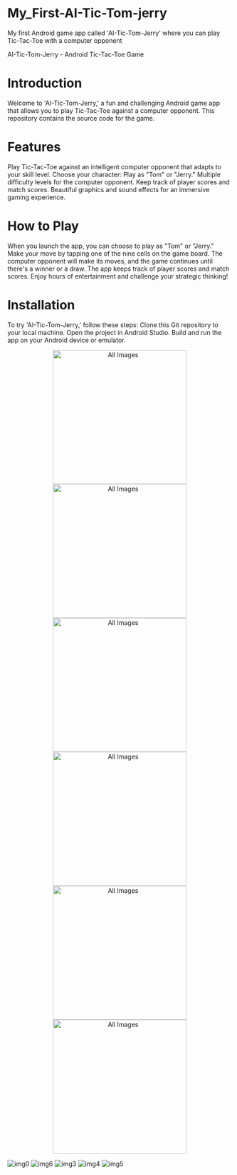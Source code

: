 # My_First-AI-Tic-Tom-jerry
My first Android game app called 'AI-Tic-Tom-Jerry' where you can play Tic-Tac-Toe with a computer opponent

AI-Tic-Tom-Jerry - Android Tic-Tac-Toe Game
# Introduction
Welcome to 'AI-Tic-Tom-Jerry,' a fun and challenging Android game app that allows you to play Tic-Tac-Toe against a computer opponent. This repository contains the source code for the game.

# Features
Play Tic-Tac-Toe against an intelligent computer opponent that adapts to your skill level.
Choose your character: Play as "Tom" or "Jerry."
Multiple difficulty levels for the computer opponent.
Keep track of player scores and match scores.
Beautiful graphics and sound effects for an immersive gaming experience.
# How to Play
When you launch the app, you can choose to play as "Tom" or "Jerry."
Make your move by tapping one of the nine cells on the game board.
The computer opponent will make its moves, and the game continues until there's a winner or a draw.
The app keeps track of player scores and match scores.
Enjoy hours of entertainment and challenge your strategic thinking!
# Installation
To try 'AI-Tic-Tom-Jerry,' follow these steps:
Clone this Git repository to your local machine.
Open the project in Android Studio.
Build and run the app on your Android device or emulator.
 <p align="center">
  <img src="https://github.com/Noor-ulain555/My_First-AI-Tic-Tom-jerry/assets/145388440/110d4e7f-d26a-4856-a7d7-48550915c006" alt="All Images" width="300" />
  <img src="https://github.com/Noor-ulain555/My_First-AI-Tic-Tom-jerry/assets/145388440/f800f1b0-fb67-4885-b5e7-4487f2cbed7b"  alt="All Images" width="300" />
  <img src="https://github.com/Noor-ulain555/My_First-AI-Tic-Tom-jerry/assets/145388440/00a3ccab-fced-4891-8220-a39df0c2705b"  alt="All Images" width="300"/>
  <img src="https://github.com/Noor-ulain555/My_First-AI-Tic-Tom-jerry/assets/145388440/169e4379-bce2-4c30-9d1e-ddb1911148c9"  alt="All Images" width="300"/>
  <img src="https://github.com/Noor-ulain555/My_First-AI-Tic-Tom-jerry/assets/145388440/f6bfe88f-1536-42c4-a565-4d48a3a4c883"  alt="All Images" width="300"/>
  <img src="https://github.com/Noor-ulain555/My_First-AI-Tic-Tom-jerry/assets/145388440/f87b04ef-0d20-491e-9161-6fa2e9e5843a"  alt="All Images" width="300"/>
 </p>

![img0](https://github.com/Noor-ulain555/My_First-AI-Tic-Tom-jerry/assets/145388440/110d4e7f-d26a-4856-a7d7-48550915c006)
![img6](https://github.com/Noor-ulain555/My_First-AI-Tic-Tom-jerry/assets/145388440/f800f1b0-fb67-4885-b5e7-4487f2cbed7b)
![img3](https://github.com/Noor-ulain555/My_First-AI-Tic-Tom-jerry/assets/145388440/169e4379-bce2-4c30-9d1e-ddb1911148c9)
![img4](https://github.com/Noor-ulain555/My_First-AI-Tic-Tom-jerry/assets/145388440/f6bfe88f-1536-42c4-a565-4d48a3a4c883)
![img5](https://github.com/Noor-ulain555/My_First-AI-Tic-Tom-jerry/assets/145388440/f87b04ef-0d20-491e-9161-6fa2e9e5843a)

